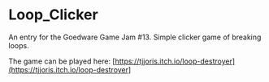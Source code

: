# Loop_Clicker
An entry for the Goedware Game Jam #13. Simple clicker game of breaking loops.

The game can be played here: [https://tjjoris.itch.io/loop-destroyer](https://tjjoris.itch.io/loop-destroyer]
